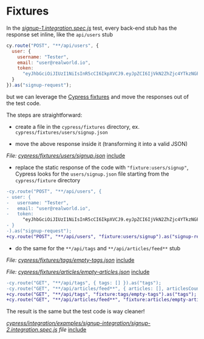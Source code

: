 # Fixtures

In the <i><a href="../cypress/integration/examples/signup-integration/signup-1.integration.spec.js" target="_blank">signup-1.integration.spec.js</a></i> test, every back-end stub has the response set inline, like the `api/users` stub

```javascript
cy.route("POST", "**/api/users", {
  user: {
    username: "Tester",
    email: "user@realworld.io",
    token:
      "eyJhbGciOiJIUzI1NiIsInR5cCI6IkpXVCJ9.eyJpZCI6IjVkN2ZhZjc4YTkzNGFiMDRhZjRhMzE0MCIsInVzZXJuYW1lIjoidGVzdGVyNzk1MzYiLCJleHAiOjE1NzM4MzY2ODAsImlhdCI6MTU2ODY0OTA4MH0.zcHxMz2Vx5h-EoiUZlRyUw0z_A_6AIZ0LzQgROvsPqw"
  }
}).as("signup-request");
```

but we can leverage the [Cypress fixtures](https://docs.cypress.io/api/commands/fixture.html) and move the responses out of the test code.

The steps are straightforward:

- create a file in the `cypress/fixtures` directory, ex. `cypress/fixtures/users/signup.json`

- move the above response inside it (transforming it into a valid JSON)

<i>File: <a href="../cypress/fixtures/users/signup.json" target="_blank">cypress/fixtures/users/signup.json</a></i>
[include](../cypress/fixtures/users/signup.json)

- replace the static response of the code with `"fixture:users/signup"`, Cypress looks for the `users/signup.json` file starting from the `cypress/fixture` directory

```diff
-cy.route("POST", "**/api/users", {
- user: {
-   username: "Tester",
-   email: "user@realworld.io",
-   token:
      "eyJhbGciOiJIUzI1NiIsInR5cCI6IkpXVCJ9.eyJpZCI6IjVkN2ZhZjc4YTkzNGFiMDRhZjRhMzE0MCIsInVzZXJuYW1lIjoidGVzdGVyNzk1MzYiLCJleHAiOjE1NzM4MzY2ODAsImlhdCI6MTU2ODY0OTA4MH0.zcHxMz2Vx5h-EoiUZlRyUw0z_A_6AIZ0LzQgROvsPqw"
- }
-).as("signup-request");
+cy.route("POST", "**/api/users", "fixture:users/signup").as("signup-request");
```

- do the same for the `**/api/tags` and `**/api/articles/feed**` stub

<i>File: <a href="../cypress/fixtures/tags/empty-tags.json" target="_blank">cypress/fixtures/tags/empty-tags.json</a></i>
[include](../cypress/fixtures/tags/empty-tags.json)

<i>File: <a href="../cypress/fixtures/articles/empty-articles.json" target="_blank">cypress/fixtures/articles/empty-articles.json</a></i>
[include](../cypress/fixtures/articles/empty-articles.json)

```diff
-cy.route("GET", "**/api/tags", { tags: [] }).as("tags");
-cy.route("GET", "**/api/articles/feed**", { articles: [], articlesCount: 0 }).as("feed");
+cy.route("GET", "**/api/tags", "fixture:tags/empty-tags").as("tags");
+cy.route("GET", "**/api/articles/feed**", "fixture:articles/empty-articles").as("feed");
```

The result is the same but the test code is way cleaner!

<i><a href="../cypress/integration/examples/signup-integration/signup-2.integration.spec.js" target="_blank">cypress/integration/examples/signup-integration/signup-2.integration.spec.js</a> file</i>
[include](../cypress/integration/examples/signup-integration/signup-2.integration.spec.js)

<!--
simulazione di tutti i casi di errore
controllo dela payload di richiesta
e2e solo per happy path
 -->
